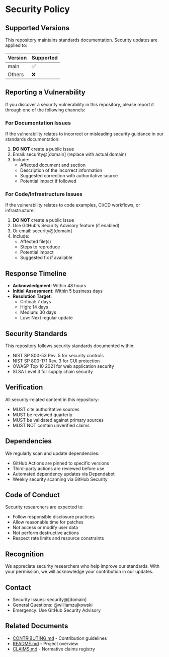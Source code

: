 # Security Policy

## Supported Versions

This repository maintains standards documentation. Security updates are applied to:

| Version | Supported          |
| ------- | ------------------ |
| main    | :white_check_mark: |
| Others  | :x:                |

## Reporting a Vulnerability

If you discover a security vulnerability in this repository, please report it through one of the following channels:

### For Documentation Issues

If the vulnerability relates to incorrect or misleading security guidance in our standards documentation:

1. **DO NOT** create a public issue
2. Email: security@[domain] (replace with actual domain)
3. Include:
   - Affected document and section
   - Description of the incorrect information
   - Suggested correction with authoritative source
   - Potential impact if followed

### For Code/Infrastructure Issues

If the vulnerability relates to code examples, CI/CD workflows, or infrastructure:

1. **DO NOT** create a public issue
2. Use GitHub's Security Advisory feature (if enabled)
3. Or email: security@[domain]
4. Include:
   - Affected file(s)
   - Steps to reproduce
   - Potential impact
   - Suggested fix if available

## Response Timeline

- **Acknowledgment**: Within 48 hours
- **Initial Assessment**: Within 5 business days
- **Resolution Target**:
  - Critical: 7 days
  - High: 14 days
  - Medium: 30 days
  - Low: Next regular update

## Security Standards

This repository follows security standards documented within:

- NIST SP 800-53 Rev. 5 for security controls
- NIST SP 800-171 Rev. 3 for CUI protection
- OWASP Top 10 2021 for web application security
- SLSA Level 3 for supply chain security

## Verification

All security-related content in this repository:

- MUST cite authoritative sources
- MUST be reviewed quarterly
- MUST be validated against primary sources
- MUST NOT contain unverified claims

## Dependencies

We regularly scan and update dependencies:

- GitHub Actions are pinned to specific versions
- Third-party actions are reviewed before use
- Automated dependency updates via Dependabot
- Weekly security scanning via GitHub Security

## Code of Conduct

Security researchers are expected to:

- Follow responsible disclosure practices
- Allow reasonable time for patches
- Not access or modify user data
- Not perform destructive actions
- Respect rate limits and resource constraints

## Recognition

We appreciate security researchers who help improve our standards. With your permission, we will acknowledge your contribution in our updates.

## Contact

- Security Issues: security@[domain]
- General Questions: @williamzujkowski
- Emergency: Use GitHub Security Advisory

## Related Documents

- [CONTRIBUTING.md](CONTRIBUTING.md) - Contribution guidelines
- [README.md](README.md) - Project overview
- [CLAIMS.md](CLAIMS.md) - Normative claims registry
